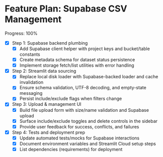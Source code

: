 # Feature Plan: Supabase CSV Management

Progress: 100%
- [x] Step 1: Supabase backend plumbing  
  - [x] Add Supabase client helper with project keys and bucket/table constants  
  - [x] Create metadata schema for dataset status persistence  
  - [x] Implement storage fetch/list utilities with error handling
- [x] Step 2: Streamlit data sourcing  
  - [x] Replace local disk loader with Supabase-backed loader and cache invalidation  
  - [x] Ensure schema validation, UTF-8 decoding, and empty-state messaging  
  - [x] Persist include/exclude flags when filters change
- [x] Step 3: Upload & management UI  
  - [x] Build file upload form with size/name validation and Supabase upload  
  - [x] Surface include/exclude toggles and delete controls in the sidebar  
  - [x] Provide user feedback for success, conflicts, and failures
- [x] Step 4: Tests and deployment prep  
  - [x] Update automated tests/mocks for Supabase interactions  
  - [x] Document environment variables and Streamlit Cloud setup steps  
  - [x] List dependencies (requirements) for deployment
